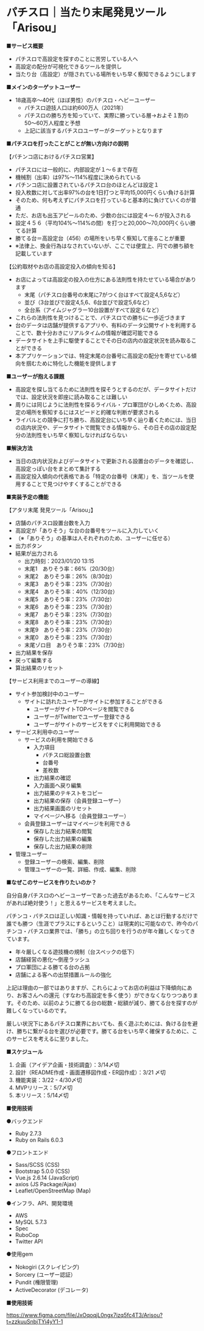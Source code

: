 # パチスロ｜当たり末尾発見ツール「Arisou」


**■サービス概要**
* パチスロで高設定を探すのことに苦労している人へ
* 高設定の配分が可視化できるツールを提供し
* 当たり台（高設定）が隠されている場所をいち早く察知できるようにします


**■メインのターゲットユーザー**
* 18歳高卒〜40代（ほぼ男性）のパチスロ・ヘビーユーザー
    * パチスロ遊技人口は約600万人（2021年）
    * パチスロの勝ち方を知っていて、実際に勝っている層→およそ１割の50〜60万人程度と予想
    * 上記に該当するパチスロユーザーがターゲットとなります


**■パチスロを打ったことがことが無い方向けの説明**

【パチンコ店におけるパチスロ営業】
* パチスロには一般的に、内部設定が１〜６まで存在
* 機械割（出率）は97%〜114%程度に決められている
* パチンコ店に設置されているパチスロ台のほとんどは設定１
* 投入枚数に対して出率97%の台を1日打つと平均15,000円くらい負ける計算
* そのため、何も考えずにパチスロを打っていると基本的に負けていくのが普通
* ただ、お店も出玉アピールのため、少数の台には設定４〜６が投入される
* 設定４５６（平均104%〜114%の間）を打つと20,000〜70,000円くらい勝てる計算
* 勝てる台＝高設定台（456）の場所をいち早く察知して座ることが重要
* ※法律上、換金行為はなされていないが、ここでは便宜上、円での勝ち額を記載しています

【公約取材やお店の高設定投入の傾向を知る】
* お店によっては高設定の投入の仕方にある法則性を持たせている場合があります
    * 末尾（パチスロ台番号の末尾に7がつく台はすべて設定4,5,6など）
    * 並び（3台並びで設定4,5,6、6台並びで設定5,6など）
    * 全台系（アイムジャグラー10台設置がすべて設定６など）
* これらの法則性を見つけることで、パチスロでの勝ちに一歩近づきます
* 台のデータは店舗が提供するアプリや、有料のデータ公開サイトを利用することで、数十分おきにリアルタイムの情報が確認可能できる
* データサイトを上手に駆使することでその日の店内の設定状況を読み取ることができる
* 本アプリケーションでは、特定末尾の台番号に高設定の配分を寄せている傾向を掴むために特化した機能を提供します


**■ユーザーが抱える課題**

* 高設定を探し当てるために法則性を探そうとするのだが、データサイトだけでは、設定状況を即座に読み取ることは難しい
* 周りには同じように法則性を探るライバル・プロ軍団がひしめくため、高設定の場所を察知するにはスピードと的確な判断が要求される
* ライバルとの競争に打ち勝ち、高設定台にいち早く辿り着くためには、当日の店内状況や、データサイトで閲覧できる情報から、その日その店の設定配分の法則性をいち早く察知しなければならない


**■解決方法**

* 当日の店内状況およびデータサイトで更新される設置台のデータを確認し、高設定っぽい台をまとめて集計する
* 高設定投入傾向の代表格である「特定の台番号（末尾）」を、当ツールを使用することで見つけやすくすることができる


**■実装予定の機能**

【アタリ末尾 発見ツール「Arisou」】
* 店舗のパチスロ設置台数を入力
* 高設定が「ありそう」な台の台番号をツールに入力していく
* （※「ありそう」の基準は人それぞれのため、ユーザーに任せる）
* 出力ボタン
* 結果が出力される
    * 出力時刻：2023/01/20 13:15
    * 末尾1　ありそう率：66%（20/30台）
    * 末尾2　ありそう率：26%（8/30台）
    * 末尾3　ありそう率：23%（7/30台）
    * 末尾4　ありそう率：40%（12/30台）
    * 末尾5　ありそう率：23%（7/30台）
    * 末尾6　ありそう率：23%（7/30台）
    * 末尾7　ありそう率：23%（7/30台）
    * 末尾8　ありそう率：23%（7/30台）
    * 末尾9　ありそう率：23%（7/30台）
    * 末尾0　ありそう率：23%（7/30台）
    * 末尾ゾロ目　ありそう率：23%（7/30台）
* 出力結果を保存
* 戻って編集する
* 算出結果のリセット


【サービス利用までのユーザーの導線】
* サイト参加検討中のユーザー
    * サイトに訪れたユーザーがサイトに参加することができる
        * ユーザーがサイトTOPページを閲覧できる
        * ユーザーがTwitterでユーザー登録できる
        * ユーザーがサイトのサービスをすぐに利用開始できる
* サービス利用中のユーザー
    * サービスの利用を開始できる
        * 入力項目
            * パチスロ総設置台数
            * 台番号
            * 差枚数
        * 出力結果の確認
        * 入力画面へ戻り編集
        * 出力結果のテキストをコピー
        * 出力結果の保存（会員登録ユーザー）
        * 出力結果画面のリセット
        * マイページへ移る（会員登録ユーザー）
    * 会員登録ユーザーはマイページを利用できる
        * 保存した出力結果の閲覧
        * 保存した出力結果の編集
        * 保存した出力結果の削除
* 管理ユーザー
    * 登録ユーザーの検索、編集、削除
    * 管理ユーザーの一覧、詳細、作成、編集、削除



**■なぜこのサービスを作りたいのか？**

自分自身パチスロのヘビーユーザーであった過去があるため、「こんなサービスがあれば絶対使う！」と思えるサービスを考えました。

パチンコ・パチスロは正しい知識・情報を持っていれば、あとは行動するだけで誰でも勝つ（生涯でプラスにするということ）は現実的に可能なので、昨今のパチンコ・パチスロ業界では、「勝ち」の立ち回りを行うのが年々難しくなってきています。

* 年々厳しくなる遊技機の規制（台スペックの低下）
* 店舗経営の悪化〜倒産ラッシュ
* プロ軍団による勝てる台の占拠
* 店舗による客への出禁措置ルールの強化

上記は理由の一部ではありますが、これらによってお店の利益は下降傾向にあり、お客さんへの還元（すなわち高設定を多く使う）ができなくなりつつあります。そのため、以前のように勝てる台の総数・総額が減り、勝てる台を探すのが難しくなっているのです。

厳しい状況下にあるパチスロ業界においても、長く遊ぶためには、負ける台を避け、勝ちに繋がる台を選びが必要です。勝てる台をいち早く確保するために、このサービスを考えるに至りました。


**■スケジュール**

1. 企画（アイデア企画・技術調査）：3/14〆切 　
2. 設計（README作成・画面遷移図作成・ER図作成）：3/21 〆切
3. 機能実装：3/22 - 4/30〆切
4. MVPリリース：5/7〆切
5. 本リリース：5/14〆切


**■使用技術**

●バックエンド
- Ruby 2.7.3
- Ruby on Rails 6.0.3

●フロントエンド
- Sass/SCSS (CSS)
- Bootstrap 5.0.0 (CSS)
- Vue.js 2.6.14 (JavaScript)
- axios (JS Package/Ajax)
- Leaflet/OpenStreetMap (Map)

●インフラ、API、開発環境
- AWS
- MySQL 5.7.3
- Spec
- RuboCop
- Twitter API

●使用gem
- Nokogiri (スクレイピング)
- Sorcery (ユーザー認証）
- Pundit (権限管理)
- ActiveDecorator (デコレータ)

**■使用技術**

https://www.figma.com/file/JxOqoqjL0ngx7izq5fc4T3/Arisou?t=zzkuuSnbjTYi4yY1-1
